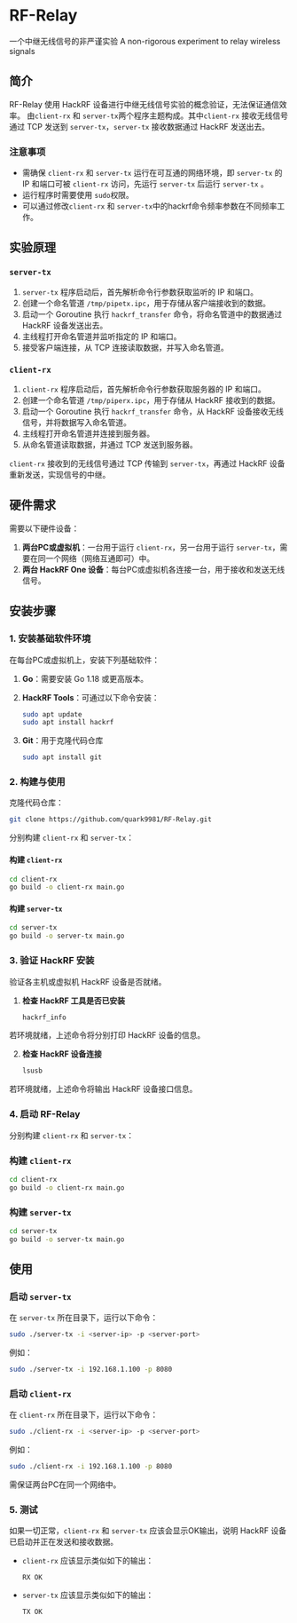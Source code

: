 # RF-Relay
一个中继无线信号的非严谨实验
A non-rigorous experiment to relay wireless signals
## 简介
RF-Relay 使用 HackRF 设备进行中继无线信号实验的概念验证，无法保证通信效率。
由`client-rx` 和 `server-tx`两个程序主题构成。其中`client-rx` 接收无线信号通过 TCP 发送到 `server-tx`，`server-tx` 接收数据通过 HackRF 发送出去。
### 注意事项

- 需确保 `client-rx` 和 `server-tx` 运行在可互通的网络环境，即 `server-tx` 的 IP 和端口可被 `client-rx` 访问，先运行 `server-tx` 后运行 `server-tx` 。
- 运行程序时需要使用 `sudo`权限。
- 可以通过修改`client-rx` 和 `server-tx`中的hackrf命令频率参数在不同频率工作。

## 实验原理
### `server-tx`

1. `server-tx` 程序启动后，首先解析命令行参数获取监听的 IP 和端口。
2. 创建一个命名管道 `/tmp/pipetx.ipc`，用于存储从客户端接收到的数据。
3. 启动一个 Goroutine 执行 `hackrf_transfer` 命令，将命名管道中的数据通过 HackRF 设备发送出去。
4. 主线程打开命名管道并监听指定的 IP 和端口。
5. 接受客户端连接，从 TCP 连接读取数据，并写入命名管道。

### `client-rx`

1. `client-rx` 程序启动后，首先解析命令行参数获取服务器的 IP 和端口。
2. 创建一个命名管道 `/tmp/piperx.ipc`，用于存储从 HackRF 接收到的数据。
3. 启动一个 Goroutine 执行 `hackrf_transfer` 命令，从 HackRF 设备接收无线信号，并将数据写入命名管道。
4. 主线程打开命名管道并连接到服务器。
5. 从命名管道读取数据，并通过 TCP 发送到服务器。

`client-rx` 接收到的无线信号通过 TCP 传输到 `server-tx`，再通过 HackRF 设备重新发送，实现信号的中继。

## 硬件需求

需要以下硬件设备：

1. **两台PC或虚拟机**：一台用于运行 `client-rx`，另一台用于运行 `server-tx`，需要在同一个网络（网络互通即可）中。
2. **两台 HackRF One 设备**：每台PC或虚拟机各连接一台，用于接收和发送无线信号。

## 安装步骤

### 1. 安装基础软件环境

在每台PC或虚拟机上，安装下列基础软件：

1. **Go**：需要安装 Go 1.18 或更高版本。


2. **HackRF Tools**：可通过以下命令安装：

   ```bash
   sudo apt update
   sudo apt install hackrf
   ```

3. **Git**：用于克隆代码仓库

   ```bash
   sudo apt install git
   ```

### 2. 构建与使用

克隆代码仓库：

```bash
git clone https://github.com/quark9981/RF-Relay.git
```

分别构建 `client-rx` 和 `server-tx`：

#### 构建 `client-rx`

```bash
cd client-rx
go build -o client-rx main.go
```

#### 构建 `server-tx`

```bash
cd server-tx
go build -o server-tx main.go
```

### 3. 验证 HackRF 安装

验证各主机或虚拟机 HackRF 设备是否就绪。

1. **检查 HackRF 工具是否已安装**

   ```bash
   hackrf_info
   ```

  若环境就绪，上述命令将分别打印 HackRF 设备的信息。

2. **检查 HackRF 设备连接**

   ```bash
   lsusb
   ```
  若环境就绪，上述命令将输出 HackRF 设备接口信息。


### 4. 启动 RF-Relay

分别构建 `client-rx` 和 `server-tx`：

### 构建 `client-rx`

```bash
cd client-rx
go build -o client-rx main.go
```

### 构建 `server-tx`

```bash
cd server-tx
go build -o server-tx main.go
```

## 使用

### 启动 `server-tx`

在 `server-tx` 所在目录下，运行以下命令：

```bash
sudo ./server-tx -i <server-ip> -p <server-port>
```

例如：

```bash
sudo ./server-tx -i 192.168.1.100 -p 8080
```

### 启动 `client-rx`

在 `client-rx` 所在目录下，运行以下命令：

```bash
sudo ./client-rx -i <server-ip> -p <server-port>
```

例如：

```bash
sudo ./client-rx -i 192.168.1.100 -p 8080
```

需保证两台PC在同一个网络中。

### 5. 测试

如果一切正常，`client-rx` 和 `server-tx` 应该会显示OK输出，说明 HackRF 设备已启动并正在发送和接收数据。

- `client-rx` 应该显示类似如下的输出：

  ```
  RX OK
  ```

- `server-tx` 应该显示类似如下的输出：

  ```
  TX OK
  ```
